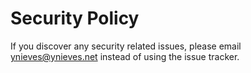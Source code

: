 # Security Policy

If you discover any security related issues, please email ynieves@ynieves.net instead of using the issue tracker.
